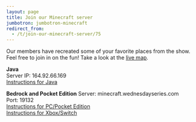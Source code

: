 ```yaml
---
layout: page
title: Join our Minecraft server
jumbotron: jumbotron-minecraft
redirect_from:
  - /t/join-our-minecraft-server/75
---
```


Our members have recreated some of your favorite places from the show. Feel free to join in on the fun! Take a look at the [live map](http://minecraft.wednesdayseries.com:8123/).

**Java**  
Server IP: 164.92.66.169  
[Instructions for Java](https://help.minecraft.net/hc/en-us/articles/4410317081741-How-to-Play-Minecraft-Java-Edition-Multiplayer#h_01GH9N3HC031GH7GAWFSDTDF3T)

**Bedrock and Pocket Edition**
Server: minecraft.wednesdayseries.com  
Port: 19132  
[Instructions for PC/Pocket Edition](https://shockbyte.com/billing/knowledgebase/66/How-to-Join-a-Minecraft-PocketorBedrock-Edition-Server.html)  
[Instructions for Xbox/Switch](https://apexminecrafthosting.com/how-to-join-a-bedrock-edition-server-on-xbox-switch/)